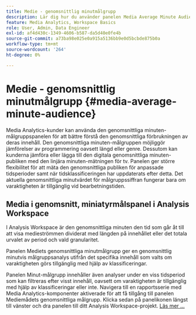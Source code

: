 ```yaml
---
title: Medie - genomsnittlig minutmålgrupp
description: Lär dig hur du använder panelen Media Average Minute Audience för att analysera en genomsnittlig minutmålgrupp för ett visst innehåll eller under en anpassad tidsperiod.
feature: Media Analytics, Workspace Basics
role: User, Admin, Data Engineer
exl-id: af4d430c-1349-4606-b587-da5d40e0fe4b
source-git-commit: a73ba98e025e0a915a5136bb9e0d5bcbde875b0a
workflow-type: tm+mt
source-wordcount: '264'
ht-degree: 0%

---
```


# Medie - genomsnittlig minutmålgrupp {#media-average-minute-audience}

Media Analytics-kunder kan använda den genomsnittliga minuten-målgruppspanelen för att bättre förstå den genomsnittliga förbrukningen av deras innehåll. Den genomsnittliga minuten-målgruppen möjliggör jämförelser av programmering oavsett längd eller genre. Dessutom kan kunderna jämföra eller lägga till den digitala genomsnittliga minuten-publiken med den linjära minuten-mätningen för tv. Panelen ger större flexibilitet för att mäta den genomsnittliga publiken för anpassade tidsperioder samt när tidsklassificeringen har uppdaterats efter detta. Det aktuella genomsnittliga minutvärdet för målgruppssiffran fungerar bara om varaktigheten är tillgänglig vid bearbetningstiden.

## Media i genomsnitt, miniatyrmålspanel i Analysis Workspace

I Analysis Workspace är den genomsnittliga minuten den tid som går åt till att visa medieströmmen dividerat med längden på innehållet eller det totala urvalet av period och vald granularitet.


Panelen Mediets genomsnittliga minutmålgrupp ger en genomsnittlig minutvis målgruppsanalys utifrån det specifika innehåll som valts om varaktigheten görs tillgänglig med hjälp av klassificeringar.

Panelen Minut-målgrupp innehåller även analyser under en viss tidsperiod som kan filtreras efter visst innehåll, oavsett om varaktigheten är tillgänglig med hjälp av klassificeringar eller inte. Navigera till en rapportsserie med Media Analytics-komponenter aktiverade för att få tillgång till panelen Mediemådets genomsnittliga målgrupp. Klicka sedan på panelikonen längst till vänster och dra panelen till ditt Analysis Workspace-projekt. [Läs mer …](https://experienceleague.adobe.com/docs/analytics/analyze/analysis-workspace/panels/average-minute-audience-panel.html?lang=en)

